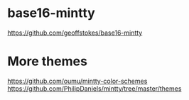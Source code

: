 base16-mintty
=============

https://github.com/geoffstokes/base16-mintty

More themes
===========

https://github.com/oumu/mintty-color-schemes
https://github.com/PhilipDaniels/mintty/tree/master/themes
